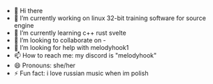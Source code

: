 - 👋 Hi there
- 🔭 I’m currently working on linux 32-bit training software for source engine
- 🌱 I’m currently learning c++ rust svelte
- 👯 I’m looking to collaborate on -
- 🤔 I’m looking for help with melodyhook1
- 📫 How to reach me: my discord is "melodyhook"
- 😄 Pronouns: she/her
- ⚡ Fun fact: i love russian music when im polish
